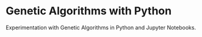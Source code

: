 # Genetic Algorithms with Python
Experimentation with Genetic Algorithms in Python and Jupyter Notebooks.
